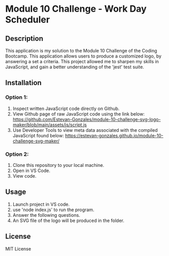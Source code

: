 # Module 10 Challenge - Work Day Scheduler

## Description

This application is my solution to the Module 10 Challenge of the Coding Bootcamp.
This application allows users to produce a customized logo, by answering a set a criteria.
This project allowed me to sharpen my skills in JavaScript, and gain a better understanding of the 'jest' test suite.

## Installation

### Option 1:
1. Inspect written JavaScript code directly on Github.
2. View Github page of raw JavaScript code using the link below:
   https://github.com/Estevan-Gonzales/module-10-challenge-svg-logo-maker/blob/main/assets/js/script.js
3. Use Developer Tools to view meta data associated with the compiled JavaScript found below:
   https://estevan-gonzales.github.io/module-10-challenge-svg-maker/
 
### Option 2:
1. Clone this repository to your local machine.
2. Open in VS Code.
3. View code.

## Usage
1. Launch project in VS code.
2. use 'node index.js' to run the program.
3. Answer the following questions.
4. An SVG file of the logo will be produced in the folder.

## License

MIT License
